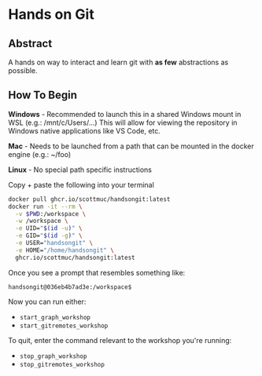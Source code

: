 # Hands on Git

## Abstract

A hands on way to interact and learn git with **as few** abstractions as possible.

## How To Begin

**Windows** - Recommended to launch this in a shared Windows mount in WSL (e.g.: /mnt/c/Users/...)
This will allow for viewing the repository in Windows native applications like VS Code, etc.

**Mac** - Needs to be launched from a path that can be mounted in the docker engine (e.g.: ~/foo)

**Linux** - No special path specific instructions

Copy + paste the following into your terminal

```bash
docker pull ghcr.io/scottmuc/handsongit:latest
docker run -it --rm \
  -v $PWD:/workspace \
  -w /workspace \
  -e UID="$(id -u)" \
  -e GID="$(id -g)" \
  -e USER="handsongit" \
  -e HOME="/home/handsongit" \
  ghcr.io/scottmuc/handsongit:latest
```

Once you see a prompt that resembles something like:

`handsongit@036eb4b7ad3e:/workspace$ `

Now you can run either:

* `start_graph_workshop`
* `start_gitremotes_workshop`

To quit, enter the command relevant to the workshop you're running:

* `stop_graph_workshop`
* `stop_gitremotes_workshop`

